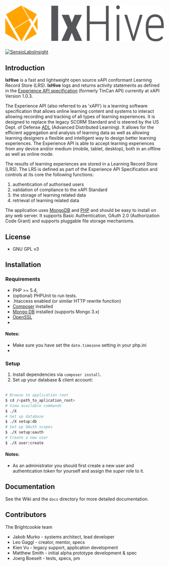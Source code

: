 
# ![lxHive](./public/assets/images/lxHive.logo.png)

[![SensioLabsInsight](https://insight.sensiolabs.com/projects/453dbc6d-7ae8-4825-beed-0099f2ce1aca/mini.png)](https://insight.sensiolabs.com/projects/453dbc6d-7ae8-4825-beed-0099f2ce1aca)

## <a name="introduction" />Introduction

**lxHive** is a fast and lightweight open source xAPI conformant Learning Record Store (LRS). 
**lxHive** logs and returns activity statements as defined in the [Experience API specification](https://github.com/adlnet/xAPI-Spec) (formerly TinCan API) currently at xAPI Version 1.0.3. 

The Experience API (also referred to as 'xAPI') is a learning software specification that allows online learning content and systems to interact allowing recording and tracking of all types of learning experiences. It is designed to replace the legacy SCORM Standard and is steered by the US Dept. of Defense [ADL](http://www.adlnet.gov/) (Advanced Distributed Learning). It allows for the efficient aggregation and analysis of learning data as well as allowing learning designers a flexible and intelligent way to design better learning experiences. The Experience API is able to accept learning experiences from any device and/or medium (mobile, tablet, desktop), both in an offline as well as online mode.

The results of learning experiences are stored in a Learning Record Store (LRS). The LRS is defined as part of the Experience API Specification and controls at its core the following functions:

1. authentication of authorised users
2. validation of compliance to the xAPI Standard
3. the storage of learning related data
4. retrieval of learning related data

The application uses [MongoDB](https://www.mongodb.org/) and [PHP](http://php.net/) and should be easy to install on any web server. It supports Basic Authentication, OAuth 2.0 (Authorization Code Grant) and supports pluggable file storage mechanisms.

## <a name="license" />License

* GNU GPL v3

## <a name="installation" />Installation

### Requirements

* PHP >= 5.4,
* (optional) PHPUnit to run tests.
* .htaccess enabled (or similar HTTP rewrite function)
* [Composer](https://getcomposer.org/) installed
* [Mongo DB](https://www.mongodb.org/) installed (supports Mongo 3.x)
* [OpenSSL](https://www.openssl.org/)
* 
#### Notes: 
* Make sure you have set the `date.timezone` setting in your php.ini
* 
### Setup

1. Install dependencies via `composer install`.
3. Set up your database & client account:

```bash

# Browse to application root
$ cd /<path_to_aplication_root>
# View available commands
$ ./X
# Set up database
$ ./X setup:db
# Set up OAuth scopes
$ ./X setup:oauth
# Create a new user
$ ./X user:create

```

#### Notes: 
* As an administrator you should first create a new user and authentication token for yourself and assign the *super* role to it.

## Documentation

See the Wiki and the `docs` directory for more detailed documentation. 

## Contributors

The Brightcookie team

* Jakob Murko - systems architect, lead developer
* Leo Gaggl - creator, mentor, specs
* Kien Vu - legacy support, application development
* Matthew Smith - initial alpha prototype development & spec
* Joerg Boeselt - tests, specs, pm
